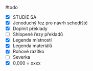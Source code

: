 #todo

- [x] STUDIE SA
- [x] Jenoduchý řez pro návrh schodiště
- [x] Doplnit překlady
- [ ] Shlopené řezy překladů
- [x] Legenda místností
- [x] Legenda materiálů
- [x] Rohové razítko
- [ ] Severka
- [x] 0,000 = xxxx